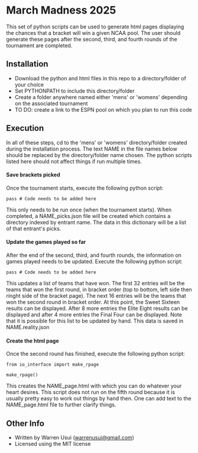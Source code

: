 # March Madness 2025

This set of python scripts can be used to generate html pages displaying the chances
that a bracket will win a given NCAA pool.  The user should generate these pages after
the second, third, and fourth rounds of the tournament are completed.

## Installation

- Download the python and html files in this repo to a directory/folder of your choice
- Set PYTHONPATH to include this directory/folder
- Create a folder anywhere named either 'mens' or 'womens' depending on the associated tournament
- TO DO: create a link to the ESPN pool on which you plan to run this code

## Execution

In all of these steps, cd to the 'mens' or 'womens' directory/folder created during the installation process.
The text NAME in the file names below should be replaced by the directory/folder name chosen.
The python scripts listed here should not affect things if run multiple times.

#### Save brackets picked

Once the tournament starts, execute the following python script:
```
pass # Code needs to be added here
```

This only needs to be run once (when the tournament starts).  When completed, a NAME_picks.json file
will be created which contains a directory indexed by entrant name.  The data in this dictionary will
be a list of that entrant's picks.

#### Update the games played so far

After the end of the second, third, and fourth rounds, the information on games played needs to be updated.
Execute the following python script:
```
pass # Code needs to be added here
```

This updates a list of teams that have won.  The first 32 entries will be the teams that won the first round,
in bracket order (top to bottom, left side then ringht side of the bracket page).  The next 16 entries will
be the teams that won the second round in bracket order.  At this point, the Sweet Sixteen results
can be displayed.  After 8 more entries the Elite Eight results can be displayed and after 4 more entries
the Final Four can be displayed.  Note that it is possible for this list to be updated by hand.  This
data is saved in NAME.reality.json

#### Create the html page

Once the second round has finished, execute the following python script:
```
from io_interface import make_rpage

make_rpage()
```
  
This creates the NAME_page.html with which you can do whatever your heart desires.  This script does
not run on the fifth round because it is usually pretty easy to work out things by hand then.  One can
add text to the NAME_page.html file to further clarify things.

## Other Info

- Written by Warren Usui (warrenusui@gmail.com)
- Licensed using the MIT license
